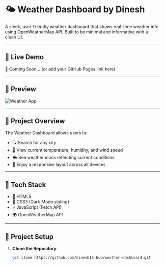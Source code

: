 # 🌤️ Weather Dashboard by Dinesh

A sleek, user-friendly weather dashboard that shows real-time weather info using OpenWeatherMap API. Built to be minimal and informative with a clean UI.

---

## 🔗 Live Demo

🚀 Coming Soon... (or add your GitHub Pages link here)

---

## 📸 Preview

![Weather App](https://via.placeholder.com/800x400.png?text=Weather+Dashboard+Preview)

---

## 📁 Project Overview

The Weather Dashboard allows users to:

- 🔍 Search for any city
- 🌡️ View current temperature, humidity, and wind speed
- 🌥️ See weather icons reflecting current conditions
- 📱 Enjoy a responsive layout across all devices

---

## 🧰 Tech Stack

- 🧱 HTML5
- 🎨 CSS3 (Dark Mode styling)
- ⚡ JavaScript (Fetch API)
- 🌍 OpenWeatherMap API

---

## 🔧 Project Setup

1. **Clone the Repository**:
   ```bash
   git clone https://github.com/dinesh15-hub/weather-dashboard.git
